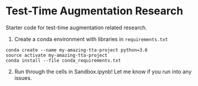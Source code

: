 # Test-Time Augmentation Research
Starter code for test-time augmentation related research. 

1. Create a conda environment with libraries in ``requirements.txt``

```
conda create --name my-amazing-tta-project python=3.6
source activate my-amazing-tta-project
conda install --file conda_requirements.txt
```

2. Run through the cells in Sandbox.ipynb! Let me know if you run into any issues.
